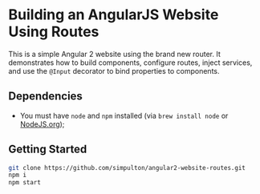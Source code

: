 # Building an AngularJS Website Using Routes
This is a simple Angular 2 website using the brand new router. It demonstrates how to build components, configure routes, inject services, and use the `@Input` decorator to bind properties to components.

## Dependencies
- You must have `node` and `npm` installed (via `brew install node` or [NodeJS.org](https://nodejs.org/en/));

## Getting Started

```bash
git clone https://github.com/simpulton/angular2-website-routes.git
npm i
npm start
```
